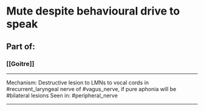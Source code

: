 # Mute despite behavioural drive to speak
## Part of: 
### [[Goitre]]


---
Mechanism: Destructive lesion to LMNs to vocal cords in #recurrent_laryngeal nerve of #vagus_nerve, if pure aphonia will be #bilateral lesions
Seen in: #peripheral_nerve 

---